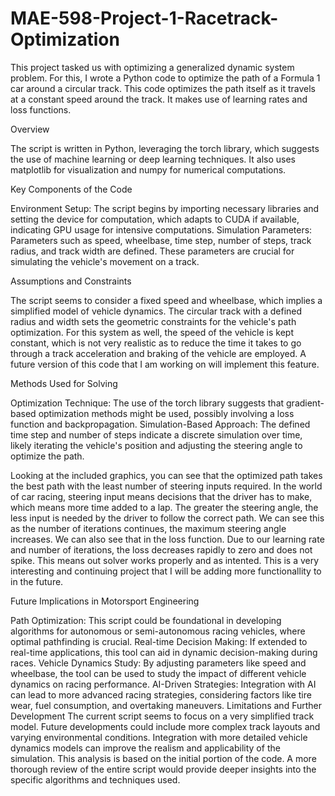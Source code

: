 # MAE-598-Project-1-Racetrack-Optimization
This project tasked us with optimizing a generalized dynamic system problem. For this, I wrote a Python code to optimize the path of a Formula 1 car around a circular track. This code optimizes the path itself as it travels at a constant speed around the track. It makes use of learning rates and loss functions. 

Overview

The script is written in Python, leveraging the torch library, which suggests the use of machine learning or deep learning techniques. It also uses matplotlib for visualization and numpy for numerical computations.

Key Components of the Code

Environment Setup: The script begins by importing necessary libraries and setting the device for computation, which adapts to CUDA if available, indicating GPU usage for intensive computations.
Simulation Parameters: Parameters such as speed, wheelbase, time step, number of steps, track radius, and track width are defined. These parameters are crucial for simulating the vehicle's movement on a track.

Assumptions and Constraints

The script seems to consider a fixed speed and wheelbase, which implies a simplified model of vehicle dynamics.
The circular track with a defined radius and width sets the geometric constraints for the vehicle's path optimization. For this system as well, the speed of the vehicle is kept constant, which is not very realistic as to reduce the time it takes to go through a track acceleration and braking of the vehicle are employed. A future version of this code that I am working on will implement this feature. 

Methods Used for Solving

Optimization Technique: The use of the torch library suggests that gradient-based optimization methods might be used, possibly involving a loss function and backpropagation.
Simulation-Based Approach: The defined time step and number of steps indicate a discrete simulation over time, likely iterating the vehicle's position and adjusting the steering angle to optimize the path.

Looking at the included graphics, you can see that the optimized path takes the best path with the least number of steering inputs required. In the world of car racing, steering input means decisions that the driver has to make, which means more time added to a lap. The greater the steering angle, the less input is needed by the driver to follow the correct path. We can see this as the number of iterations continues, the maximum steering angle increases. We can also see that in the loss function. Due to our learning rate and number of iterations, the loss decreases rapidly to zero and does not spike. This means out solver works properly and as intented. This is a very interesting and continuing project that I will be adding more functionallity to in the future. 

Future Implications in Motorsport Engineering

Path Optimization: This script could be foundational in developing algorithms for autonomous or semi-autonomous racing vehicles, where optimal pathfinding is crucial.
Real-time Decision Making: If extended to real-time applications, this tool can aid in dynamic decision-making during races.
Vehicle Dynamics Study: By adjusting parameters like speed and wheelbase, the tool can be used to study the impact of different vehicle dynamics on racing performance.
AI-Driven Strategies: Integration with AI can lead to more advanced racing strategies, considering factors like tire wear, fuel consumption, and overtaking maneuvers.
Limitations and Further Development
The current script seems to focus on a very simplified track model. Future developments could include more complex track layouts and varying environmental conditions.
Integration with more detailed vehicle dynamics models can improve the realism and applicability of the simulation.
This analysis is based on the initial portion of the code. A more thorough review of the entire script would provide deeper insights into the specific algorithms and techniques used.
